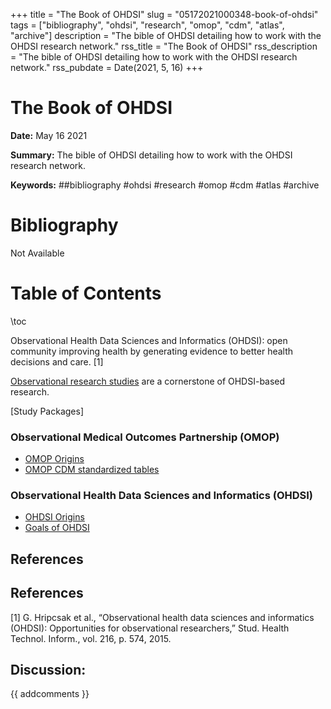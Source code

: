 +++
title = "The Book of OHDSI"
slug = "05172021000348-book-of-ohdsi"
tags = ["bibliography", "ohdsi", "research", "omop", "cdm", "atlas", "archive"]
description = "The bible of OHDSI detailing how to work with the OHDSI research network."
rss_title = "The Book of OHDSI"
rss_description = "The bible of OHDSI detailing how to work with the OHDSI research network."
rss_pubdate = Date(2021, 5, 16)
+++



The Book of OHDSI
=========

**Date:** May 16 2021

**Summary:** The bible of OHDSI detailing how to work with the OHDSI research network.

**Keywords:** ##bibliography #ohdsi #research #omop #cdm #atlas #archive

Bibliography
==========

Not Available

Table of Contents
=========

\toc

Observational Health Data Sciences and Informatics (OHDSI): open community improving health by generating evidence to better health decisions and care. [1]

[Observational research studies](/05172021000429-observational-studies.md) are a cornerstone of OHDSI-based research.

[Study Packages]

### Observational Medical Outcomes Partnership (OMOP)

  * [OMOP Origins](/07282021181744-origins-omop.md)
  * [OMOP CDM standardized tables](/02082021170353-cdm-standardized-tables.md)

### Observational Health Data Sciences and Informatics (OHDSI)

  * [OHDSI Origins](/07282021184510-ohdsi-background.md)
  * [Goals of OHDSI](/07282021185354-ohdsi-goals.md)

## References

## References

[1] G. Hripcsak et al., “Observational health data sciences and informatics (OHDSI): Opportunities for observational researchers,” Stud. Health Technol. Inform., vol. 216, p. 574, 2015.
## Discussion: 

{{ addcomments }}
